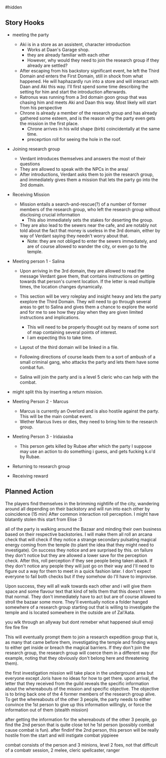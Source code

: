 #hidden 
## Story Hooks
- meeting the party
	- Aki is in a store as an assistent, character introduction
		- Works at Daan's Garage shop.
		- they are already familiar with each other
		- However, why would they need to join the research group if they already are settled?
	- After escaping from his backstory significant event, he left the Third Domain and enters the First Domain, still in shock from what happened. He will haphazardly run into a store and will interact with Daan and Aki this way. I'll first spend some time describing the setting for him and start the introduction afterwards.
	- Ratronus was running from a 3rd domain goon group that was chasing him and meets Aki and Daan this way. Most likely will start from his perspective
	- Chrone is already a member of the research group and has already gathered some esteem, and is the reason why the party even gets the mission in the first place.
		- Chrone arrives in his wild shape (birb) coincidentally at the same time.
		- preceprtion roll for seeing the hole in the roof.

- Joining research group
	- Verdant introduces themselves and answers the most of their questions
	- They are allowed to speak with the NPCs in the area/
	- After introductions, Verdant asks them to join the research group, and immediately gives them a mission that lets the party go into the 3rd domain.
- Receiving Mission
	- Mission entails a search-and-rescue(?) of a number of former members of the research group, who left the research group without disclosing crucial information
		- This also immediately sets the stakes for deserting the group.
	- They are also lead to the sewers near the cafe, and are notably not told about the fact that money is useless in the 3rd domain, either by way of Verdant saying they needn't worry about that.
		- Note: they are not obliged to enter the sewers immediately, and are of course allowed to wander the city, or even go to the temple.



- Meeting person 1 - Salina
	- Upon arriving in the 3rd domain, they are allowed to read the message Verdant gave them, that contains instructions on getting towards that person's current location. If the letter is read multiple times, the location changes dynamically.
	- This section will be very roleplay and insight heavy and lets the party exeplore the Third Domain. They will need to go through several areas to get to Salina and gives them a chance to explore the world and for me to see how they play when they are given limited instructions and implications.
		- This will need to be properly thought out by means of some sort of map containing several points of interest.
		- I am expecting this to take time.

	- Layout of the third domain will be linked in a file.
	- Following directions of course leads them to a sort of ambush of a small criminal gang, who attacks the party and lets them have some combat fun.
	- Salina will join the party and is a level 5 cleric who can help with the combat.
- might split this by inserting a return mission.

- Meeting Person 2 - Marcus
	- Marcus is currently an Overlord and is also hostile against the party. This will be the main combat event.
	- Wether Marcus lives or dies, they need to bring him to the research group.
- Meeting Person 3 - Iridaiasba
	- This person gets killed by Rubae after which the party I suppose may use an action to do something i guess, and gets fucking k.o'd by Rubae.
- Returning to research group
- Receiving reward


## Planned Action

The players find themselves in the brimming nightlife of the city, wandering around all depending on their backstory and will run into each other by coincidence (15 min)
After common interaction roll perception. I might have blatantly stolen this start from Elise :3

all of the party is walking around the Bazaar and minding their own business based on their respective backstories. I will make them all roll an arcana check that will check if they notice a strange secondary pulsating magical energy coming from the temple (to plant the idea that they might need to investigate). On success they notice and are surprised by this. on failure they don't notice but they are allowed a lower save for the perception check.
After this, roll perception if they see people being taken aback. If they don't notice any people they will just go on their way and I'll need to figure out a way for them to meet in a quick fashion later. I don't expect everyone to fail both checks but if they somehow do I'll have to improvise.

Upon success, they will all walk towards each other and i will give them space and some flavour text that kind of tells them that this doesn't seem that normal. They don't immediately have to act but are of course allowed to stroll the bazaar some more. They'll eventually notice a folder hanged somewhere of a research group starting out that is willing to investigate the temple and is located somewhere in the outside are of Zal'Aata.

you wlk through an allyway but dont remeber what happened skull emoji fire fire fire


This will eventually prompt them to join a research expedition group that is, as many that came before them, investigating the temple and finding ways to either get inside or breach the magical barriers. If they don't join the research group, the research group will coerce them in a different way (for example, noting that they obviously don't belong here and threatening them).

the first investigation mission will take place in the underground area but everyone except Joris have no ideas for how to get there. upon arrival, the letter that they received from the guild reveals the specific information about the whereabouts of the mission and specific objective. The objective is to bring back one of the 4 former members of the research group alive. To get the whereabouts of the other 3 people, the party needs to either convince the 1st person to give up this information willingly, or force the information out of them (stealth mission)

after getting the information for the whereabouts of the other 3 people, go find the 2nd person that is quite close tot he 1st person (possibly combat cause combat is fun).
after findinf the 2nd person, this person will be really hostile from the start and will instigate combat yippieee

combat consists of the person and 3 minions, level 2 foes, not that difficult of a combatr session, 2 melee, cleric spellcaster, ranger
